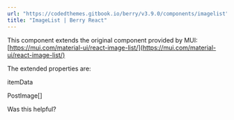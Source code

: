 ```yaml
---
url: "https://codedthemes.gitbook.io/berry/v3.9.0/components/imagelist"
title: "ImageList | Berry React"
---
```


This component extends the original component provided by MUI: [https://mui.com/material-ui/react-image-list/](https://mui.com/material-ui/react-image-list/)

The extended properties are:

itemData

PostImage\[\]

Was this helpful?